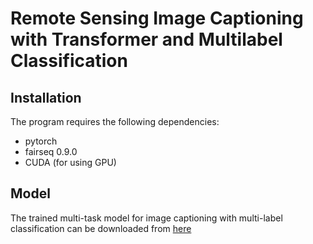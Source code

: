 # Remote Sensing Image Captioning with Transformer and Multilabel Classification
## Installation
The program requires the following dependencies:
* pytorch
* fairseq 0.9.0
* CUDA (for using GPU)

## Model

The trained multi-task model for image captioning with multi-label classification can be downloaded from [here](https://drive.google.com/file/d/1bMoteWowfGY6pnn761X08eh4GnQbL-e6/view?usp=sharing)
